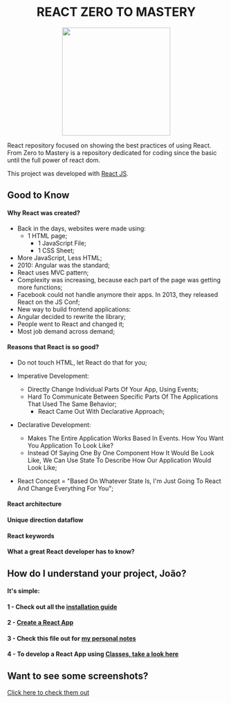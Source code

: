 <h1 align="center"><b>REACT ZERO TO MASTERY</b></h1>

<p align="center">
  <img src="https://cdn.worldvectorlogo.com/logos/react.svg" width="250">
</p>

React repository focused on showing the best practices of using React. 
From Zero to Mastery is a repository dedicated for coding since the basic until the full power of react dom. 

This project was developed with [React JS](https://reactjs.org/).

## Good to Know
#### Why React was created?
- Back in the days, websites were made using:
  - 1 HTML page;
	- 1 JavaScript File;
	- 1 CSS Sheet;
- More JavaScript, Less HTML;
- 2010: Angular was the standard;
- React uses MVC pattern;
- Complexity was increasing, because each part of the page was getting more functions;
- Facebook could not handle anymore their apps. In 2013, they released React on the JS Conf;
- New way to build frontend applications:
- Angular decided to rewrite the library;
- People went to React and changed it;
- Most job demand across demand;

#### Reasons that React is so good?
- Do not touch HTML, let React do that for you;

- Imperative Development: 
  - Directly Change Individual Parts Of Your App, Using Events;
  - Hard To Communicate Between Specific Parts Of The Applications That Used The Same Behavior;
	- React Came Out With Declarative Approach;
	
- Declarative Development:
	- Makes The Entire Application Works Based In Events. How You Want You Application To Look Like?
	- Instead Of Saying One By One Component How It Would Be Look Like, We Can Use State To Describe How Our Application Would Look Like;

- React Concept = "Based On Whatever State Is, I'm Just Going To React And Change Everything For You";

#### React architecture
#### Unique direction dataflow
#### React keywords
#### What a great React developer has to know?

## How do I understand your project, João? 
#### It's simple: 
#### 1 - Check out all the [installation guide](https://github.com/jvlessa/React--Zero-To-Mastery/blob/master/INSTALLATION%20GUIDE.md)
#### 2 - [Create a React App](https://reactjs.org/docs/create-a-new-react-app.html)
#### 3 - Check this file out for [my personal notes](https://github.com/jvlessa/React--Zero-To-Mastery/blob/master/INFO.md)
#### 4 - To develop a React App using [Classes, take a look here](https://reactjs.org/docs/react-component.html)

## Want to see some screenshots? 
[Click here to check them out](https://github.com/jvlessa/React--Zero-To-Mastery/tree/master/screenshots)